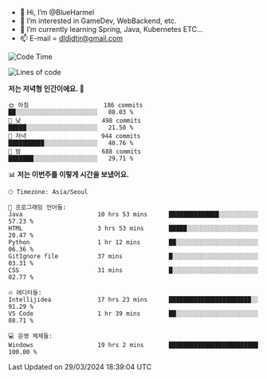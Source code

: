 - 👋 Hi, I’m @BlueHarmel
- 👀 I’m interested in GameDev, WebBackend, etc.
- 🌱 I’m currently learning Spring, Java, Kubernetes ETC...
- 📫 E-mail = dldjdtjr@gmail.com
  <!--START_SECTION:waka-->
![Code Time](http://img.shields.io/badge/Code%20Time-507%20hrs%2048%20mins-blue)

![Lines of code](https://img.shields.io/badge/%EC%A0%80%EB%8A%94%20%EC%97%AC%ED%83%9C%EA%B9%8C%EC%A7%80%20-41.3%20million%20%EC%A4%84%EC%9D%98%20%EC%BD%94%EB%93%9C%EB%A5%BC%20%EC%9E%91%EC%84%B1%ED%96%88%EC%96%B4%EC%9A%94.-blue)

**저는 저녁형 인간이에요. 🦉** 

```text
🌞 아침                     186 commits         ██░░░░░░░░░░░░░░░░░░░░░░░   08.03 % 
🌆 낮　                     498 commits         █████░░░░░░░░░░░░░░░░░░░░   21.50 % 
🌃 저녁                     944 commits         ██████████░░░░░░░░░░░░░░░   40.76 % 
🌙 밤　                     688 commits         ███████░░░░░░░░░░░░░░░░░░   29.71 % 
```


📊 **저는 이번주를 이렇게 시간을 보냈어요.** 

```text
🕑︎ Timezone: Asia/Seoul

💬 프로그래밍 언어들: 
Java                     10 hrs 53 mins      ██████████████░░░░░░░░░░░   57.23 % 
HTML                     3 hrs 53 mins       █████░░░░░░░░░░░░░░░░░░░░   20.47 % 
Python                   1 hr 12 mins        ██░░░░░░░░░░░░░░░░░░░░░░░   06.36 % 
GitIgnore file           37 mins             █░░░░░░░░░░░░░░░░░░░░░░░░   03.31 % 
CSS                      31 mins             █░░░░░░░░░░░░░░░░░░░░░░░░   02.77 % 

🔥 에디터들: 
Intellijidea             17 hrs 23 mins      ███████████████████████░░   91.29 % 
VS Code                  1 hr 39 mins        ██░░░░░░░░░░░░░░░░░░░░░░░   08.71 % 

💻 운영 체제들: 
Windows                  19 hrs 2 mins       █████████████████████████   100.00 % 
```


 Last Updated on 29/03/2024 18:39:04 UTC
<!--END_SECTION:waka-->
<!---
BlueHarmel/BlueHarmel is a ✨ special ✨ repository because its `README.md` (this file) appears on your GitHub profile.
You can click the Preview link to take a look at your changes.
--->

